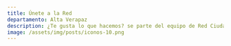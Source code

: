 ```yaml
---
title: Únete a la Red
departamento: Alta Verapaz
description: ¿Te gusta lo que hacemos? se parte del equipo de Red Ciudadana
image: /assets/img/posts/iconos-10.png
---
```

